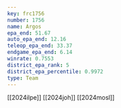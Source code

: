 ```yaml
---
key: frc1756
number: 1756
name: Argos
epa_end: 51.67
auto_epa_end: 12.16
teleop_epa_end: 33.37
endgame_epa_end: 6.14
winrate: 0.7553
district_epa_rank: 5
district_epa_percentile: 0.9972
type: Team
---
```

[[2024ilpe]]
[[2024joh]]
[[2024mosl]]
